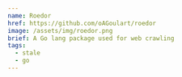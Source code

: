 ```yaml
---
name: Roedor
href: https://github.com/oAGoulart/roedor
image: /assets/img/roedor.png
brief: A Go lang package used for web crawling
tags:
  - stale
  - go
---
```

